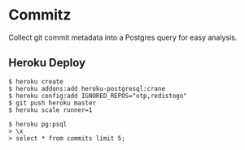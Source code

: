 # Commitz

Collect git commit metadata into a Postgres query for easy analysis.

## Heroku Deploy

```console
$ heroku create
$ heroku addons:add heroku-postgresql:crane
$ heroku config:add IGNORED_REPOS="otp,redistogo"
$ git push heroku master
$ heroku scale runner=1

$ heroku pg:psql
> \x
> select * from commits limit 5;
```

